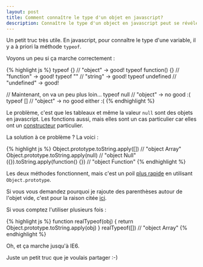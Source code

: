```yaml
---
layout: post
title: Comment connaître le type d'un objet en javascript?
description: Connaître le type d'un object en javascript peut se révéler error-prone. Voyons comment faire du mieux possible.
---
```


Un petit truc très utile. En javascript, pour connaître le type d'une variable, il y a à priori la méthode `typeof`. 

Voyons un peu si ça marche correctement :

{% highlight js %}
typeof {} // "object" -> good!
typeof function() {} // "function" -> good!
typeof "" // "string" -> good!
typeof undefined // "undefined" -> good!

// Maintenant, on va un peu plus loin...
typeof null // "object" -> no good :(
typeof [] // "object" -> no good either :(
{% endhighlight %}

Le problème, c'est que les tableaux et même la valeur `null` sont des objets en javascript. Les fonctions aussi, mais elles sont un cas particulier car elles ont un [constructeur][2] particulier.

La solution à ce problème ? La voici :

{% highlight js %}
Object.prototype.toString.apply([]) // "object Array"
Object.prototype.toString.apply(null) // "object Null"
({}).toString.apply(function() {}) // "object Function"
{% endhighlight %}

Les deux méthodes fonctionnent, mais c'est un poil [plus rapide][1] en utilisant `Object.prototype`.

Si vous vous demandez pourquoi je rajoute des parenthèses autour de l'objet vide, c'est pour la raison citée [ici][3].

Si vous comptez l'utiliser plusieurs fois :

{% highlight js %}
function realTypeof(obj) {
    return Object.prototype.toString.apply(obj)
}
realTypeof([]) // "object Array"
{% endhighlight %}

Oh, et ça marche jusqu'à IE6.

Juste un petit truc que je voulais partager :-)

[1]: http://jsperf.com/object-prototype-vs-litteral-object
[2]: http://es5.github.com/#x15.3.4
[3]: http://stackoverflow.com/questions/10006332/why-doesnt-tostring-applyarray-work
